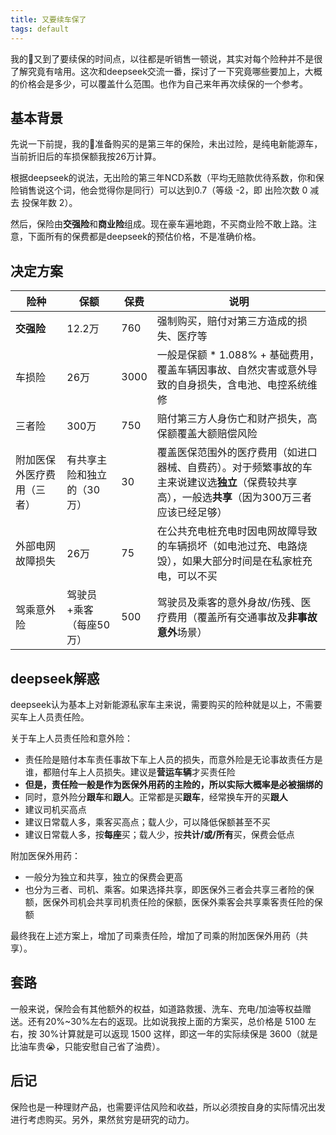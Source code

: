 ```yaml
---
title: 又要续车保了
tags: default
---
```


我的🚗又到了要续保的时间点，以往都是听销售一顿说，其实对每个险种并不是很了解究竟有啥用。这次和deepseek交流一番，探讨了一下究竟哪些要加上，大概的价格会是多少，可以覆盖什么范围。也作为自己来年再次续保的一个参考。


## 基本背景

先说一下前提，我的🚗准备购买的是第三年的保险，未出过险，是纯电新能源车，当前折旧后的车损保额我按26万计算。

根据deepseek的说法，无出险的第三年NCD系数（平均无赔款优待系数，你和保险销售说这个词，他会觉得你是同行）可以达到0.7（等级 -2，即 出险次数 0 减去 投保年数 2）。

然后，保险由**交强险**和**商业险**组成。现在豪车遍地跑，不买商业险不敢上路。注意，下面所有的保费都是deepseek的预估价格，不是准确价格。


## 决定方案

| 险种             | 保额                       | 保费 | 说明                                                         |
| ---------------- | -------------------------- | ---- | ------------------------------------------------------------ |
| **交强险**       | 12.2万                     | 760  | 强制购买，赔付对第三方造成的损失、医疗等                     |
| 车损险           | 26万                       | 3000 | 一般是保额 * 1.088% + 基础费用，覆盖车辆因事故、自然灾害或意外导致的自身损失，含电池、电控系统维修 |
| 三者险           | 300万                      | 750  | 赔付第三方人身伤亡和财产损失，高保额覆盖大额赔偿风险         |
| 附加医保外医疗费用（三者）   | 有共享主险和独立的（30万） | 30   | 覆盖医保范围外的医疗费用（如进口器械、自费药）。对于频繁事故的车主来说建议选**独立**（保费较共享高），一般选**共享**（因为300万三者应该已经足够） |
| 外部电网故障损失 | 26万                       | 75   | 在公共充电桩充电时因电网故障导致的车辆损坏（如电池过充、电路烧毁），如果大部分时间是在私家桩充电，可以不买 |
| 驾乘意外险       | 驾驶员+乘客（每座50万）    | 500  | 驾驶员及乘客的意外身故/伤残、医疗费用（覆盖所有交通事故及**非事故意外**场景）|


## deepseek解惑

deepseek认为基本上对新能源私家车主来说，需要购买的险种就是以上，不需要买车上人员责任险。

关于车上人员责任险和意外险：

- 责任险是赔付本车责任事故下车上人员的损失，而意外险是无论事故责任方是谁，都赔付车上人员损失。建议是**营运车辆**才买责任险
- **但是，责任险一般是作为医保外用药的主险的，所以实际大概率是必被捆绑的**
- 同时，意外险分**跟车**和**跟人**。正常都是买**跟车**，经常换车开的买**跟人**
- 建议司机买高点
- 建议日常载人多，乘客买高点；载人少，可以降低保额甚至不买
- 建议日常载人多，按**每座**买；载人少，按**共计/或/所有**买，保费会低点

附加医保外用药：

- 一般分为独立和共享，独立的保费会更高
- 也分为三者、司机、乘客。如果选择共享，即医保外三者会共享三者险的保额，医保外司机会共享司机责任险的保额，医保外乘客会共享乘客责任险的保额

最终我在上述方案上，增加了司乘责任险，增加了司乘的附加医保外用药（共享）。


## 套路

一般来说，保险会有其他额外的权益，如道路救援、洗车、充电/加油等权益赠送。还有20%~30%左右的返现。比如说我按上面的方案买，总价格是 5100 左右，按 30%计算就是可以返现 1500 这样，即这一年的实际续保是 3600（就是比油车贵😭，只能安慰自己省了油费）。


## 后记

保险也是一种理财产品，也需要评估风险和收益，所以必须按自身的实际情况出发进行考虑购买。另外，果然贫穷是研究的动力。

